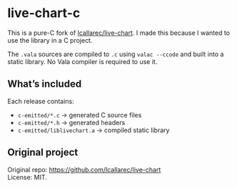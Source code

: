 # live-chart-c
This is a pure-C fork of [lcallarec/live-chart](https://github.com/lcallarec/live-chart).
I made this because I wanted to use the library in a C project.

The `.vala` sources are compiled to `.c` using `valac --ccode` and built into a static library. No Vala compiler is required to use it.

## What’s included

Each release contains:

- `c-emitted/*.c` -> generated C source files  
- `c-emitted/*.h` -> generated headers  
- `c-emitted/liblivechart.a` -> compiled static library  

## Original project

Original repo: https://github.com/lcallarec/live-chart  
License: MIT.